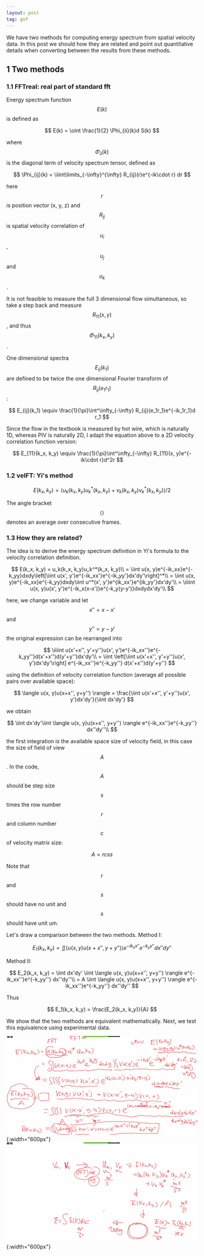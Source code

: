 ```yaml
---
layout: post
tag: gnf
---
```


We have two methods for computing energy spectrum from spatial velocity data. In this post we should how they are related and point out quantitative details when converting between the results from these methods.

## 1 Two methods

### 1.1 FFTreal: real part of standard fft

Energy spectrum function $$E(k)$$ is defined as

$$
E(k) = \oint \frac{1}{2} \Phi_{ii}(k)d S(k)
$$

where $$\Phi_{ii}(k)$$ is the diagonal term of velocity spectrum tensor, defined as

$$
\Phi_{ij}(k) = \iiint\limits_{-\infty}^{\infty} R_{ij}(r)e^{-ik\cdot r} dr
$$

here $$r$$ is position vector (x, y, z) and $$R_{ij}$$ is spatial velocity correlation of $$u_i$$, $$u_j$$ and $$u_k$$.

It is not feasible to measure the full 3 dimensional flow simultaneous, so take a step back and measure $$R_{11}(x, y)$$, and thus $$\Phi_{11}(k_x, k_y)$$.

One dimensional spectra $$E_{ij}(k_1)$$ are defined to be twice the one dimensional Fourier transform of $$R_{ij}(e_1r_1)$$:

$$
E_{ij}(k_1) \equiv \frac{1}{\pi}\int^\infty_{-\infty} R_{ij}(e_1r_1)e^{-ik_1r_1}d r_1
$$

Since the flow in the textbook is measured by hot wire, which is naturally 1D, whereas PIV is naturally 2D, I adapt the equation above to a 2D velocity correlation function version:

$$
E_{11}(k_x, k_y) \equiv \frac{1}{\pi}\int^\infty_{-\infty} R_{11}(x, y)e^{-ik\cdot r}d^2r
$$

### 1.2 velFT: Yi's method

$$
E(k_x, k_y) = \langle u_k(k_x, k_y)u^*_k(k_x, k_y)+v_k(k_x, k_y)v_k^*(k_x, k_y)\rangle/2
$$

The angle bracket $$\langle\rangle$$ denotes an average over consecutive frames.

### 1.3 How they are related?

The idea is to derive the energy spectrum definition in Yi's formula to the velocity correlation definition.

$$
E(k_x, k_y) = u_k(k_x, k_y)u_k^*(k_x, k_y)\\
= \iint u(x, y)e^{-ik_xx}e^{-k_yy}dxdy\left[\iint u(x', y')e^{-ik_xx'}e^{-ik_yy'}dx'dy'\right]^*\\
= \iint u(x, y)e^{-ik_xx}e^{-k_yy}dxdy\iint u^*(x', y')e^{ik_xx'}e^{ik_yy'}dx'dy'\\
= \iiiint u(x, y)u(x', y')e^{-ik_x(x-x')}e^{-k_y(y-y')}dxdydx'dy'\\
$$

here, we change variable and let $$x'' = x - x'$$ and $$y'' = y - y'$$ the original expression can be rearranged into

$$
\iiiint u(x'+x'', y'+y'')u(x', y')e^{-ik_xx''}e^{-k_yy''}d(x'+x'')d(y'+y'')dx'dy'\\
= \iint \left[\iint u(x'+x'', y'+y'')u(x', y')dx'dy'\right] e^{-ik_xx''}e^{-k_yy''} d(x'+x'')d(y'+y'')
$$

using the definition of velocity correlation function (average all possible pairs over available space):

$$
\langle u(x, y)u(x+x'', y+y'') \rangle = \frac{\iint u(x'+x'', y'+y'')u(x', y')dx'dy'}{\iint dx'dy'}
$$

we obtain

$$
\iint dx'dy'\iint \langle u(x, y)u(x+x'', y+y'') \rangle e^{-ik_xx''}e^{-k_yy''} dx''dy''\\
$$

the first integration is the available space size of velocity field, in this case the size of field of view $$A$$. In the code, $$A$$ should be step size $$s$$ times the row number $$r$$ and column number $$c$$ of velocity matrix size:

$$
A = rcss
$$

Note that $$r$$ and $$s$$ should have no unit and $$s$$ should have unit um. 

Let's draw a comparison between the two methods. Method I:

$$
E_1(k_x, k_y) = \iint \langle u(x, y)u(x+x'', y+y'') \rangle e^{-ik_xx''}e^{-k_yy''} dx''dy''
$$

Method II:

$$
E_2(k_x, k_y) = \iint dx'dy' \iint \langle u(x, y)u(x+x'', y+y'') \rangle e^{-ik_xx''}e^{-k_yy''} dx''dy''\\
= A  \iint \langle u(x, y)u(x+x'', y+y'') \rangle e^{-ik_xx''}e^{-k_yy''} dx''dy''
$$

Thus

$$
E_1(k_x, k_y) = \frac{E_2(k_x, k_y)}{A}
$$

We show that the two methods are equivalent mathematically. Next, we test this equivalence using experimental data.

![xiang1](/assets/images/2020/12/energy_spectrum_derivation_1.jpg){:width="600px"}
![xiang2](/assets/images/2020/12/energy_spectrum_derivation_2.jpg){:width="600px"}